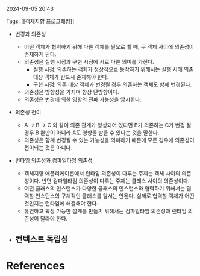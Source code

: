 
2024-09-05 20:43

Tags: [[객체지향 프로그래밍]]


- 변경과 의존성
	- 어떤 객체가 협력하기 위해 다른 객체를 필요로 할 때, 두 객체 사이에 의존성이 존재하게 된다.
	- 의존성은 실행 시점과 구현 시점에 서로 다른 의미를 가진다.
		- 실행 시점: 의존하는 객체가 정상적으로 동작하기 위해서는 실행 시에 의존 대상 객체가 반드시 존재해야 한다.
		- 구현 시점: 의존 대상 객체가 변경될 경우 의존하는 객체도 함께 변경된다.
	- 의존성은 방향성을 가지며 항상 단방향이다.  
	- 의존성은 변경에 의한 영향의 전파 가능성을 암시한다. 

- 의존성 전이
	- A -> B -> C 와 같이 의존 관계가 형성되어 있다면 B가 의존하는 C가 변경 될 경우 B 뿐만이 아니라 A도 영향을 받을 수 있다는 것을 말한다.
	- 의존성은 함계 변경될 수 있는 가능성을 의미하기 때문에 모든 경우에 의존성이 전이되는 것은 아니다.

- 런타임 의존성과 컴파일타임 의존성
	- 객체지향 애플리케이션에서 런타임 의존성이 다루는 주제는 객체 사이의 의존성이다. 반면 컴파일타임 의존성이 다루는 주제는 클래스 사이의 의존성이다.
	- 어떤 클래스의 인스턴스가 다양한 클래스의 인스턴스와 협력하기 위해서는 협력할 인스턴스의 구체적인 클래스를 알서는 안된다. 실제로 협력할 객체가 어떤 것인지는 런타임에 해결해야 한다.
	- 유연하고 확장 가능한 설계를 만들기 위해서는 컴파일타임 의존성과 런타임 의존성이 달라야 한다.

- 컨텍스트 독립성
	- 


# References